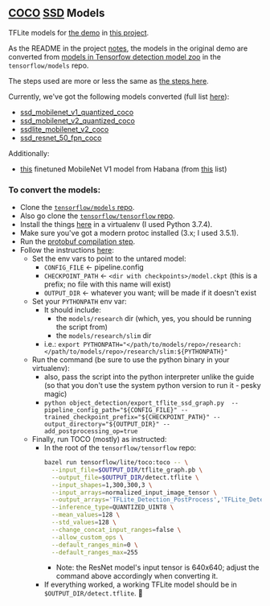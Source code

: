 ## [COCO](http://cocodataset.org/#home) [SSD](https://towardsdatascience.com/understanding-ssd-multibox-real-time-object-detection-in-deep-learning-495ef744fab) Models

TFLite models for [the demo](https://github.com/tensorflow/tfjs-models/tree/master/coco-ssd/demo) in [this project](https://github.com/tensorflow/tfjs-models/tree/master/coco-ssd).

As the README in the project [notes](https://github.com/tensorflow/tfjs-models/tree/master/coco-ssd#technical-details-for-advanced-users), the models in the original demo are converted from [models in Tensorfow detection model zoo](https://github.com/tensorflow/models/blob/master/research/object_detection/g3doc/detection_model_zoo.md#coco-trained-models) in the `tensorflow/models` repo.

The steps used are more or less the same as [the steps here](https://github.com/tensorflow/models/blob/master/research/object_detection/g3doc/running_on_mobile_tensorflowlite.md).

Currently, we've got the following models converted (full list [here](https://github.com/tensorflow/models/blob/master/research/object_detection/g3doc/detection_model_zoo.md#coco-trained-models)):
  - [ssd_mobilenet_v1_quantized_coco](http://download.tensorflow.org/models/object_detection/ssd_mobilenet_v1_quantized_300x300_coco14_sync_2018_07_18.tar.gz)
  - [ssd_mobilenet_v2_quantized_coco](http://download.tensorflow.org/models/object_detection/ssd_mobilenet_v2_quantized_300x300_coco_2019_01_03.tar.gz)
  - [ssdlite_mobilenet_v2_coco](http://download.tensorflow.org/models/object_detection/ssdlite_mobilenet_v2_coco_2018_05_09.tar.gz)
  - [ssd_resnet_50_fpn_coco](http://download.tensorflow.org/models/object_detection/ssd_resnet50_v1_fpn_shared_box_predictor_640x640_coco14_sync_2018_07_03.tar.gz)

Additionally:
 - [this](https://zenodo.org/record/3252084/files/mobilenet_v1_ssd_8bit_finetuned.tar.gz) finetuned MobileNet V1 model from Habana (from [this](https://github.com/mlperf/inference/tree/master/v0.5/classification_and_detection#mlperf-inference-benchmarks-for-image-classification-and-object-detection-tasks) list)

### To convert the models:
  - Clone the [`tensorflow/models` repo](https://github.com/tensorflow/models/).
  - Also go clone the [`tensorflow/tensorflow` repo](https://github.com/tensorflow/tensorflow/).
  - Install the things [here](https://github.com/tensorflow/models/blob/master/research/object_detection/g3doc/installation.md#dependencies) in a virtualenv (I used Python 3.7.4).
  - Make sure you've got a modern protoc installed (3.x; I used 3.5.1).
  - Run the [protobuf compilation step](https://github.com/tensorflow/models/blob/master/research/object_detection/g3doc/installation.md#protobuf-compilation).
  - Follow the instructions [here](https://github.com/tensorflow/models/blob/master/research/object_detection/g3doc/running_on_mobile_tensorflowlite.md):
    + Set the env vars to point to the untared model:
        * `CONFIG_FILE` <- pipeline.config
        * `CHECKPOINT_PATH` <- `<dir with checkpoints>/model.ckpt` (this is a prefix; no file with this name will exist)
        * `OUTPUT_DIR` <- whatever you want; will be made if it doesn't exist
    + Set your `PYTHONPATH` env var:
        * It should include:
            + the `models/research` dir (which, yes, you should be running the script from)
            + the `models/research/slim` dir
        * i.e.: `export PYTHONPATH="</path/to/models/repo>/research:</path/to/models/repo>/research/slim:${PYTHONPATH}"`
    + Run the command (be sure to use the python binary in your virtualenv):
        * also, pass the script into the python interpreter unlike the guide (so that you don't use the system python version to run it - pesky magic)
        * `python object_detection/export_tflite_ssd_graph.py  --pipeline_config_path="${CONFIG_FILE}" --trained_checkpoint_prefix="${CHECKPOINT_PATH}" --output_directory="${OUTPUT_DIR}" --add_postprocessing_op=true`
    + Finally, run TOCO (mostly) as instructed:
        * In the root of the `tensorflow/tensorflow` repo:
          ```bash
          bazel run tensorflow/lite/toco:toco -- \
            --input_file=$OUTPUT_DIR/tflite_graph.pb \
            --output_file=$OUTPUT_DIR/detect.tflite \
            --input_shapes=1,300,300,3 \
            --input_arrays=normalized_input_image_tensor \
            --output_arrays='TFLite_Detection_PostProcess','TFLite_Detection_PostProcess:1','TFLite_Detection_PostProcess:2','TFLite_Detection_PostProcess:3' \
            --inference_type=QUANTIZED_UINT8 \
            --mean_values=128 \
            --std_values=128 \
            --change_concat_input_ranges=false \
            --allow_custom_ops \
            --default_ranges_min=0 \
            --default_ranges_max=255
          ```
          - Note: the ResNet model's input tensor is 640x640; adjust the command above accordingly when converting it.
        * If everything worked, a working TFLite model should be in `$OUTPUT_DIR/detect.tflite`. 🤞
